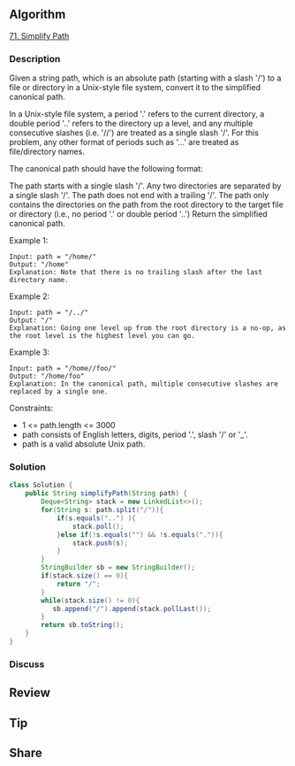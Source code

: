 ## Algorithm

[71. Simplify Path](https://leetcode.com/problems/simplify-path/)

### Description

Given a string path, which is an absolute path (starting with a slash '/') to a file or directory in a Unix-style file system, convert it to the simplified canonical path.

In a Unix-style file system, a period '.' refers to the current directory, a double period '..' refers to the directory up a level, and any multiple consecutive slashes (i.e. '//') are treated as a single slash '/'. For this problem, any other format of periods such as '...' are treated as file/directory names.

The canonical path should have the following format:

The path starts with a single slash '/'.
Any two directories are separated by a single slash '/'.
The path does not end with a trailing '/'.
The path only contains the directories on the path from the root directory to the target file or directory (i.e., no period '.' or double period '..')
Return the simplified canonical path.


Example 1:

```
Input: path = "/home/"
Output: "/home"
Explanation: Note that there is no trailing slash after the last directory name.
```

Example 2:

```
Input: path = "/../"
Output: "/"
Explanation: Going one level up from the root directory is a no-op, as the root level is the highest level you can go.
```

Example 3:

```
Input: path = "/home//foo/"
Output: "/home/foo"
Explanation: In the canonical path, multiple consecutive slashes are replaced by a single one.
```

Constraints:

- 1 <= path.length <= 3000
- path consists of English letters, digits, period '.', slash '/' or '_'.
- path is a valid absolute Unix path.

### Solution

```java
class Solution {
    public String simplifyPath(String path) {
        Deque<String> stack = new LinkedList<>();
        for(String s: path.split("/")){
            if(s.equals("..") ){
                stack.poll();
            }else if(!s.equals("") && !s.equals(".")){
                stack.push(s);
            }
        }
        StringBuilder sb = new StringBuilder();
        if(stack.size() == 0){
            return "/";
        }
        while(stack.size() != 0){
           sb.append("/").append(stack.pollLast());   
        }
        return sb.toString();
    }
}
```

### Discuss

## Review


## Tip


## Share
